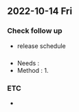 ## 2022-10-14 Fri

### Check follow up
+ release schedule

### 
+ Needs : 
+ Method :
  1. 

### ETC
+ 
